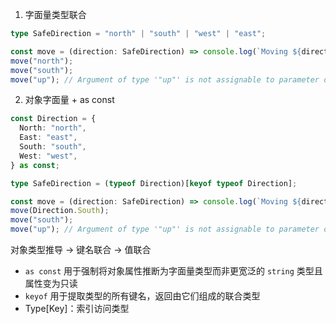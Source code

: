 1. 字面量类型联合

```ts
type SafeDirection = "north" | "south" | "west" | "east";

const move = (direction: SafeDirection) => console.log(`Moving ${direction}`);
move("north");
move("south");
move("up"); // Argument of type '"up"' is not assignable to parameter of type 'SafeDirection'.
```

2. 对象字面量 + as const

```ts
const Direction = {
  North: "north",
  East: "east",
  South: "south",
  West: "west",
} as const;

type SafeDirection = (typeof Direction)[keyof typeof Direction];

const move = (direction: SafeDirection) => console.log(`Moving ${direction}`);
move(Direction.South);
move("south");
move("up"); // Argument of type '"up"' is not assignable to parameter of type 'SafeDirection'
```

对象类型推导 → 键名联合 → 值联合

* `as const` 用于强制将对象属性推断为字面量类型而非更宽泛的 `string` 类型且属性变为只读
* `keyof` 用于提取类型的所有键名，返回由它们组成的联合类型
* Type[Key]：索引访问类型